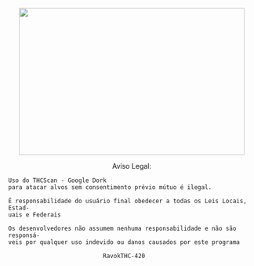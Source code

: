  <p align="center"> <img width="460" height="300" src="https://www.erbachay.com/wp-content/uploads/2017/01/Staff-Picks-3-300x300.jpg"> </p> 
 
 


 <p align="center"> 
    Aviso Legal:
    
    Uso do THCScan - Google Dork
    para atacar alvos sem consentimento prévio mútuo é ilegal.			            
                                                                               
    É responsabilidade do usuário final obedecer a todas os Leis Locais, Estad-
    uais e Federais								                                             
                                                                               
    Os desenvolvedores não assumem nenhuma responsabilidade e não são responsá-
    veis ​​por qualquer uso indevido ou danos causados ​​por este programa     
                                                                               
                               RavokTHC-420                                    
                               
</p>

 <p align="center"> <img width="460" height="300" src="https://ibb.co/jVDxuH> </p> 

